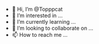 - 👋 Hi, I’m @Topppcat
- 👀 I’m interested in ...
- 🌱 I’m currently learning ...
- 💞️ I’m looking to collaborate on ...
- 📫 How to reach me ...

<!---
Topppcat/Topppcat is a ✨ special ✨ repository because its `README.md` (this file) appears on your GitHub profile.
You can click the Preview link to take a look at your changes.
--->
